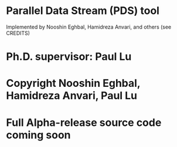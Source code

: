 # Parallel Data Stream (PDS) tool

Implemented by Nooshin Eghbal, Hamidreza Anvari, and others (see CREDITS)
# Ph.D. supervisor:  Paul Lu
# Copyright Nooshin Eghbal, Hamidreza Anvari, Paul Lu
#
# Full Alpha-release source code coming soon
